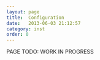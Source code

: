 ```yaml
---
layout: page
title:  Configuration
date:   2013-06-03 21:12:57
category: inst
order: 0
---
```


PAGE TODO: WORK IN PROGRESS
